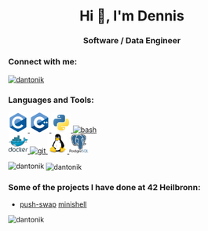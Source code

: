<h1 align="center">Hi 👋, I'm Dennis</h1>
<h3 align="center">Software / Data Engineer</h3>

<h3 align="left">Connect with me:</h3>
<p align="left">
<a href="https://linkedin.com/in/dantonik" target="blank"><img align="center" src="https://raw.githubusercontent.com/rahuldkjain/github-profile-readme-generator/master/src/images/icons/Social/linked-in-alt.svg" alt="dantonik" height="30" width="40" /></a>
</p>

<h3 align="left">Languages and Tools:</h3>
<p align="left"> <a href="https://www.cprogramming.com/" target="_blank" rel="noreferrer"> <img src="https://raw.githubusercontent.com/devicons/devicon/master/icons/c/c-original.svg" alt="c" width="40" height="40"/> </a> <a href="https://www.w3schools.com/cpp/" target="_blank" rel="noreferrer"> <img src="https://raw.githubusercontent.com/devicons/devicon/master/icons/cplusplus/cplusplus-original.svg" alt="cplusplus" width="40" height="40"/> </a> <a href="https://www.python.org" target="_blank" rel="noreferrer"> <img src="https://raw.githubusercontent.com/devicons/devicon/master/icons/python/python-original.svg" alt="python" width="40" height="40"/> </a> <a href="https://www.gnu.org/software/bash/" target="_blank" rel="noreferrer"> <img src="https://www.vectorlogo.zone/logos/gnu_bash/gnu_bash-icon.svg" alt="bash" width="40" height="40"/> </a> </br> <a href="https://www.docker.com/" target="_blank" rel="noreferrer"> <img src="https://raw.githubusercontent.com/devicons/devicon/master/icons/docker/docker-original-wordmark.svg" alt="docker" width="40" height="40"/> </a> <a href="https://git-scm.com/" target="_blank" rel="noreferrer"> <img src="https://www.vectorlogo.zone/logos/git-scm/git-scm-icon.svg" alt="git" width="40" height="40"/> </a> <a href="https://www.linux.org/" target="_blank" rel="noreferrer"> <img src="https://raw.githubusercontent.com/devicons/devicon/master/icons/linux/linux-original.svg" alt="linux" width="40" height="40"/> </a> <a href="https://www.postgresql.org" target="_blank" rel="noreferrer"> <img src="https://raw.githubusercontent.com/devicons/devicon/master/icons/postgresql/postgresql-original-wordmark.svg" alt="postgresql" width="40" height="40"/> </a> </p>

<p><img align="left" src="https://github-readme-stats.vercel.app/api/top-langs?username=dantonik&show_icons=true&locale=en&layout=compact" alt="dantonik" /></p>

<p>&nbsp;<img align="center" src="https://github-readme-stats.vercel.app/api?username=dantonik&show_icons=true&locale=en" alt="dantonik" /></p>

<h3 align="left">Some of the projects I have done at 42 Heilbronn:</h3>
<p align="left">
  <ul>
    <li>
      <a href="https://github.com/dantonik/42-push-swap" target="_blank">push-swap</a>
      <a href="https://github.com/dantonik/42-minishell" target="_blank">minishell</a>
    </li>
  </ul>
</p>

<p align="left"> <img src="https://komarev.com/ghpvc/?username=dantonik&label=Profile%20views&color=0e75b6&style=flat" alt="dantonik" /> </p>
